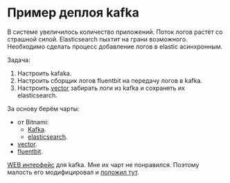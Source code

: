 # Пример деплоя kafka

В системе увеличилось количество приложений. Поток логов растёт со страшной силой.
Elasticsearch пыхтит на грани возможного. Необходимо сделать процесс добавление логов в elastic асинхронным.

Задача: 
1. Настроить kafaka.
2. Настроить сборщик логов fluentbit на передачу логов в kafka.
3. Настроить [vector](https://vector.dev/docs) забирать логи из kafka и сохранять их elasticsearch.

За основу берём чарты:
* от Bitnami:
  * [Kafka](https://github.com/bitnami/charts/tree/master/bitnami/kafka).
  * [elasticsearch](https://github.com/bitnami/charts/tree/master/bitnami/elasticsearch).
* [vector](https://helm.vector.dev).
* [fluentbit](https://fluent.github.io/helm-charts).

[WEB интерфейс](https://github.com/obsidiandynamics/kafdrop) для kafka. Мне их чарт не понравился. Поэтому малость его
модифицировал и [положил тут](charts/kafdrop).

